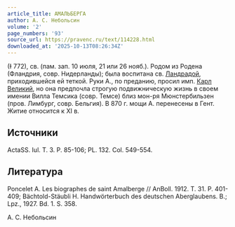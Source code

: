 ```yaml
---
article_title: АМАЛЬБЕРГА
author: А. С. Небольсин
volume: '2'
page_numbers: '93'
source_url: https://pravenc.ru/text/114228.html
downloaded_at: '2025-10-13T08:26:34Z'
---
```


(Ɨ 772), св. (пам. зап. 10 июля, 21 или 26 нояб.). Родом из Родена (Фландрия, совр. Нидерланды); была воспитана св. [Ландрадой](https://pravenc.ru/text/Ландрадой.html), приходившейся ей теткой. Руки А., по преданию, просил имп. [Карл Великий](<https://pravenc.ru/text/Карл Великий.html>), но она предпочла строгую подвижническую жизнь в своем имении Вилла Темсика (совр. Темсе) близ мон-ря Мюнстербильзен (пров. Лимбург, совр. Бельгия). В 870 г. мощи А. перенесены в Гент. Житие относится к XI в.

## Источники

ActaSS. Iul. T. 3. P. 85-106; PL. 132. Col. 549-554.

## Литература

Poncelet A. Les biographes de saint Amalberge // AnBoll. 1912. T. 31. P. 401-409; Bächtold-Stäubli H. Handwörterbuch des deutschen Aberglaubens. B.; Lpz., 1927. Bd. 1. S. 358.

А. С. Небольсин
